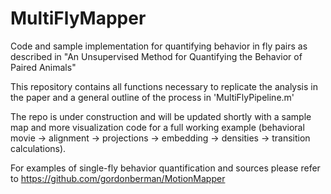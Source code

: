 # MultiFlyMapper
Code and sample implementation for quantifying behavior in fly pairs as described in "An Unsupervised Method for Quantifying the Behavior of Paired Animals" 

This repository contains all functions necessary to replicate the analysis in the paper and a general 
outline of the process in 'MultiFlyPipeline.m'

The repo is under construction and will be updated shortly with a sample map and more visualization code for a full
working example (behavioral movie -> alignment -> projections -> embedding -> densities -> transition calculations). 

For examples of single-fly behavior quantification and sources please refer to https://github.com/gordonberman/MotionMapper
